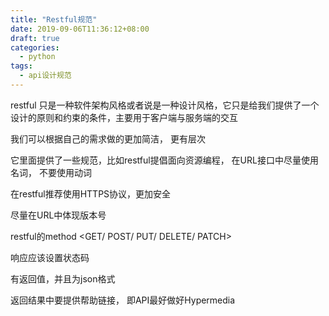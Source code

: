 ```yaml
---
title: "Restful规范"
date: 2019-09-06T11:36:12+08:00
draft: true
categories:
  - python
tags:
  - api设计规范
---
```


restful 只是一种软件架构风格或者说是一种设计风格，它只是给我们提供了一个设计的原则和约束的条件，主要用于客户端与服务端的交互

我们可以根据自己的需求做的更加简洁， 更有层次

它里面提供了一些规范，比如restful提倡面向资源编程， 在URL接口中尽量使用名词， 不要使用动词

在restful推荐使用HTTPS协议，更加安全

尽量在URL中体现版本号

restful的method <GET/ POST/ PUT/ DELETE/ PATCH>

响应应该设置状态码

有返回值，并且为json格式

返回结果中要提供帮助链接， 即API最好做好Hypermedia